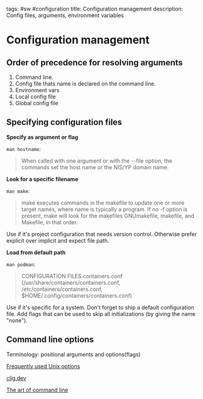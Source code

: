 tags: #sw #configuration
title: Configuration management
description: Config files, arguments, environment variables

Configuration management
========================

Order of precedence for resolving arguments
-------------------------------------------

1.  Command line.
2.  Config file thats name is declared on the command line.
3.  Environment vars
4.  Local config file
5.  Global config file

Specifying configuration files
------------------------------

**Specify as argument or flag**

`man hostname`:

> When called with one argument or with the --file option, the commands
> set the host name or the NIS/YP domain name.

**Look for a specific filename**

`man make`:

> make executes commands in the makefile to update one or more target
> names, where name is typically a program. If no -f option is present,
> make will look for the makefiles GNUmakefile, makefile, and Makefile,
> in that order.

Use if it's project configuration that needs version control. Otherwise
prefer explicit over implicit and expect file path.

**Load from default path**

`man podman`:

> CONFIGURATION FILES containers.conf
> (/usr/share/containers/containers.conf,
> /etc/containers/containers.conf,
> $HOME/.config/containers/containers.conf)

Use if it's specific for a system. Don't forget to ship a default
configuration file. Add flags that can be used to skip all
initializations (by giving the name "none").

Command line options
--------------------

Terminology: positional arguments and options(flags)

[Frequently used Unix options]

[clig.dev]

[The art of command line]

  [Frequently used Unix options]: http://www.catb.org/~esr/writings/taoup/html/ch10s05.html
  [clig.dev]: https://clig.dev/#foreword
  [The art of command line]: https://github.com/jlevy/the-art-of-command-line
